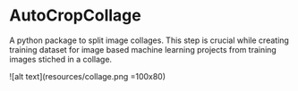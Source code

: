 # AutoCropCollage
A python package to split image collages. This step is crucial while creating training dataset for image based machine learning projects from training images stiched in a collage.

![alt text](resources/collage.png =100x80)

